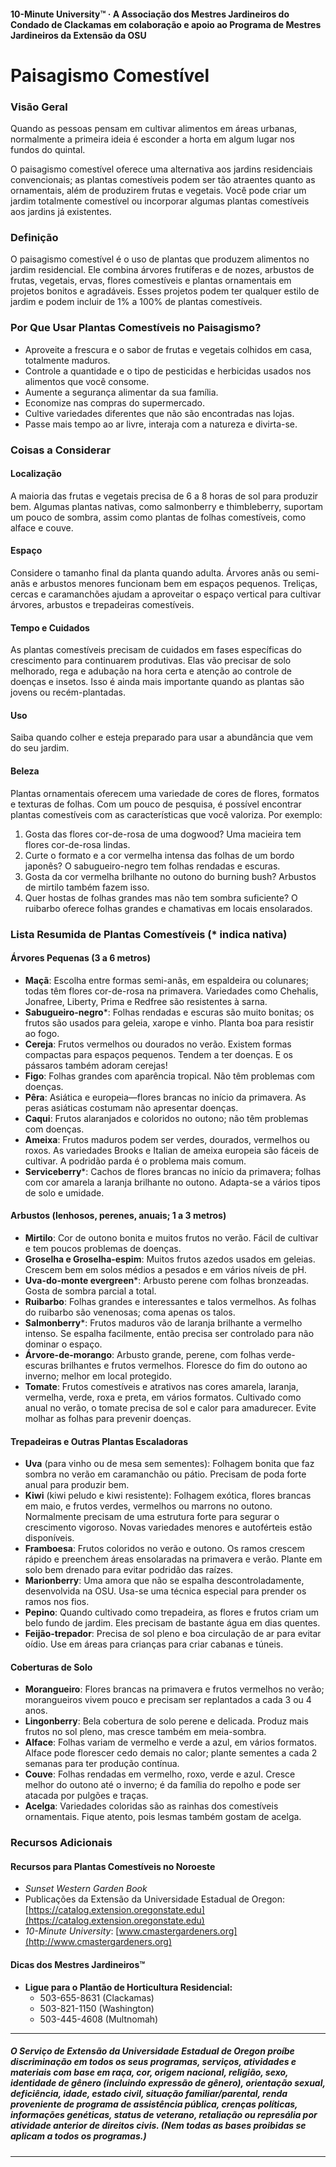 #### 10-Minute University™ · A Associação dos Mestres Jardineiros do Condado de Clackamas em colaboração e apoio ao Programa de Mestres Jardineiros da Extensão da OSU

# Paisagismo Comestível

### Visão Geral

Quando as pessoas pensam em cultivar alimentos em áreas urbanas, normalmente a primeira ideia é esconder a horta em algum lugar nos fundos do quintal.

O paisagismo comestível oferece uma alternativa aos jardins residenciais convencionais; as plantas comestíveis podem ser tão atraentes quanto as ornamentais, além de produzirem frutas e vegetais. Você pode criar um jardim totalmente comestível ou incorporar algumas plantas comestíveis aos jardins já existentes.

### Definição

O paisagismo comestível é o uso de plantas que produzem alimentos no jardim residencial. Ele combina árvores frutíferas e de nozes, arbustos de frutas, vegetais, ervas, flores comestíveis e plantas ornamentais em projetos bonitos e agradáveis. Esses projetos podem ter qualquer estilo de jardim e podem incluir de 1% a 100% de plantas comestíveis.

### Por Que Usar Plantas Comestíveis no Paisagismo?

- Aproveite a frescura e o sabor de frutas e vegetais colhidos em casa, totalmente maduros.
- Controle a quantidade e o tipo de pesticidas e herbicidas usados nos alimentos que você consome.
- Aumente a segurança alimentar da sua família.
- Economize nas compras do supermercado.
- Cultive variedades diferentes que não são encontradas nas lojas.
- Passe mais tempo ao ar livre, interaja com a natureza e divirta-se.

### Coisas a Considerar

#### Localização

A maioria das frutas e vegetais precisa de 6 a 8 horas de sol para produzir bem. Algumas plantas nativas, como salmonberry e thimbleberry, suportam um pouco de sombra, assim como plantas de folhas comestíveis, como alface e couve.

#### Espaço

Considere o tamanho final da planta quando adulta. Árvores anãs ou semi-anãs e arbustos menores funcionam bem em espaços pequenos. Treliças, cercas e caramanchões ajudam a aproveitar o espaço vertical para cultivar árvores, arbustos e trepadeiras comestíveis.

#### Tempo e Cuidados

As plantas comestíveis precisam de cuidados em fases específicas do crescimento para continuarem produtivas. Elas vão precisar de solo melhorado, rega e adubação na hora certa e atenção ao controle de doenças e insetos. Isso é ainda mais importante quando as plantas são jovens ou recém-plantadas.

#### Uso

Saiba quando colher e esteja preparado para usar a abundância que vem do seu jardim.

#### Beleza

Plantas ornamentais oferecem uma variedade de cores de flores, formatos e texturas de folhas. Com um pouco de pesquisa, é possível encontrar plantas comestíveis com as características que você valoriza. Por exemplo:

1. Gosta das flores cor-de-rosa de uma dogwood? Uma macieira tem flores cor-de-rosa lindas.
2. Curte o formato e a cor vermelha intensa das folhas de um bordo japonês? O sabugueiro-negro tem folhas rendadas e escuras.
3. Gosta da cor vermelha brilhante no outono do burning bush? Arbustos de mirtilo também fazem isso.
4. Quer hostas de folhas grandes mas não tem sombra suficiente? O ruibarbo oferece folhas grandes e chamativas em locais ensolarados.

### Lista Resumida de Plantas Comestíveis (* indica nativa)

#### Árvores Pequenas (3 a 6 metros)

- **Maçã**: Escolha entre formas semi-anãs, em espaldeira ou colunares; todas têm flores cor-de-rosa na primavera. Variedades como Chehalis, Jonafree, Liberty, Prima e Redfree são resistentes à sarna.
- **Sabugueiro-negro***: Folhas rendadas e escuras são muito bonitas; os frutos são usados para geleia, xarope e vinho. Planta boa para resistir ao fogo.
- **Cereja**: Frutos vermelhos ou dourados no verão. Existem formas compactas para espaços pequenos. Tendem a ter doenças. E os pássaros também adoram cerejas!
- **Figo**: Folhas grandes com aparência tropical. Não têm problemas com doenças.
- **Pêra**: Asiática e europeia—flores brancas no início da primavera. As peras asiáticas costumam não apresentar doenças.
- **Caqui**: Frutos alaranjados e coloridos no outono; não têm problemas com doenças.
- **Ameixa**: Frutos maduros podem ser verdes, dourados, vermelhos ou roxos. As variedades Brooks e Italian de ameixa europeia são fáceis de cultivar. A podridão parda é o problema mais comum.
- **Serviceberry***: Cachos de flores brancas no início da primavera; folhas com cor amarela a laranja brilhante no outono. Adapta-se a vários tipos de solo e umidade.

#### Arbustos (lenhosos, perenes, anuais; 1 a 3 metros)

- **Mirtilo**: Cor de outono bonita e muitos frutos no verão. Fácil de cultivar e tem poucos problemas de doenças.
- **Groselha e Groselha-espim**: Muitos frutos azedos usados em geleias. Crescem bem em solos médios a pesados e em vários níveis de pH.
- **Uva-do-monte evergreen***: Arbusto perene com folhas bronzeadas. Gosta de sombra parcial a total.
- **Ruibarbo**: Folhas grandes e interessantes e talos vermelhos. As folhas do ruibarbo são venenosas; coma apenas os talos.
- **Salmonberry***: Frutos maduros vão de laranja brilhante a vermelho intenso. Se espalha facilmente, então precisa ser controlado para não dominar o espaço.
- **Árvore-de-morango**: Arbusto grande, perene, com folhas verde-escuras brilhantes e frutos vermelhos. Floresce do fim do outono ao inverno; melhor em local protegido.
- **Tomate**: Frutos comestíveis e atrativos nas cores amarela, laranja, vermelha, verde, roxa e preta, em vários formatos. Cultivado como anual no verão, o tomate precisa de sol e calor para amadurecer. Evite molhar as folhas para prevenir doenças.

#### Trepadeiras e Outras Plantas Escaladoras

- **Uva** (para vinho ou de mesa sem sementes): Folhagem bonita que faz sombra no verão em caramanchão ou pátio. Precisam de poda forte anual para produzir bem.
- **Kiwi** (kiwi peludo e kiwi resistente): Folhagem exótica, flores brancas em maio, e frutos verdes, vermelhos ou marrons no outono. Normalmente precisam de uma estrutura forte para segurar o crescimento vigoroso. Novas variedades menores e autoférteis estão disponíveis.
- **Framboesa**: Frutos coloridos no verão e outono. Os ramos crescem rápido e preenchem áreas ensolaradas na primavera e verão. Plante em solo bem drenado para evitar podridão das raízes.
- **Marionberry**: Uma amora que não se espalha descontroladamente, desenvolvida na OSU. Usa-se uma técnica especial para prender os ramos nos fios.
- **Pepino**: Quando cultivado como trepadeira, as flores e frutos criam um belo fundo de jardim. Eles precisam de bastante água em dias quentes.
- **Feijão-trepador**: Precisa de sol pleno e boa circulação de ar para evitar oídio. Use em áreas para crianças para criar cabanas e túneis.

#### Coberturas de Solo

- **Morangueiro**: Flores brancas na primavera e frutos vermelhos no verão; morangueiros vivem pouco e precisam ser replantados a cada 3 ou 4 anos.
- **Lingonberry**: Bela cobertura de solo perene e delicada. Produz mais frutos no sol pleno, mas cresce também em meia-sombra.
- **Alface**: Folhas variam de vermelho e verde a azul, em vários formatos. Alface pode florescer cedo demais no calor; plante sementes a cada 2 semanas para ter produção contínua.
- **Couve**: Folhas rendadas em vermelho, roxo, verde e azul. Cresce melhor do outono até o inverno; é da família do repolho e pode ser atacada por pulgões e traças.
- **Acelga**: Variedades coloridas são as rainhas dos comestíveis ornamentais. Fique atento, pois lesmas também gostam de acelga.

### Recursos Adicionais

#### Recursos para Plantas Comestíveis no Noroeste

- *Sunset Western Garden Book*
- Publicações da Extensão da Universidade Estadual de Oregon: [https://catalog.extension.oregonstate.edu](https://catalog.extension.oregonstate.edu)
- *10-Minute University*: [www.cmastergardeners.org](http://www.cmastergardeners.org)

#### Dicas dos Mestres Jardineiros™

- **Ligue para o Plantão de Horticultura Residencial:**
  - 503-655-8631 (Clackamas)
  - 503-821-1150 (Washington)
  - 503-445-4608 (Multnomah)

---

##### O Serviço de Extensão da Universidade Estadual de Oregon proíbe discriminação em todos os seus programas, serviços, atividades e materiais com base em raça, cor, origem nacional, religião, sexo, identidade de gênero (incluindo expressão de gênero), orientação sexual, deficiência, idade, estado civil, situação familiar/parental, renda proveniente de programa de assistência pública, crenças políticas, informações genéticas, status de veterano, retaliação ou represália por atividade anterior de direitos civis. (Nem todas as bases proibidas se aplicam a todos os programas.)
---